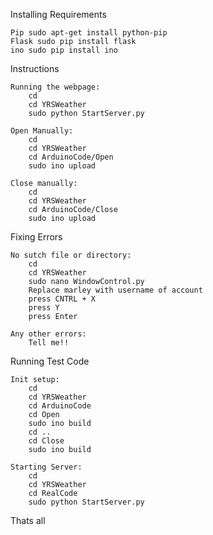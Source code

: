 Installing Requirements
	
	Pip sudo apt-get install python-pip
	Flask sudo pip install flask
	ino sudo pip install ino


Instructions
	
	Running the webpage:
		cd
		cd YRSWeather
		sudo python StartServer.py
	
	Open Manually:
		cd 
		cd YRSWeather
		cd ArduinoCode/Open
		sudo ino upload
	
	Close manually:
		cd
		cd YRSWeather
		cd ArduinoCode/Close
		sudo ino upload



Fixing Errors


	No sutch file or directory:
		cd
		cd YRSWeather
		sudo nano WindowControl.py
		Replace marley with username of account
		press CNTRL + X
		press Y
		press Enter 

	Any other errors:
		Tell me!!




Running Test Code

	Init setup:
		cd
		cd YRSWeather
		cd ArduinoCode
		cd Open
		sudo ino build
		cd ..
		cd Close
		sudo ino build
		
	Starting Server:
		cd 
		cd YRSWeather
		cd RealCode
		sudo python StartServer.py

Thats all
